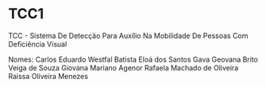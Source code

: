 # TCC1
TCC - Sistema De Detecção Para Auxílio Na Mobilidade De Pessoas Com Deficiência Visual 

Nomes: Carlos Eduardo Westfal Batista
       Eloá dos Santos Gava
       Geovana Brito Veiga de Souza
       Giovana Mariano Agenor
       Rafaela Machado de Oliveira
       Raissa Oliveira Menezes  
